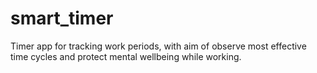 # smart_timer
Timer app for tracking work periods, with aim of observe most effective time cycles and protect mental wellbeing while working.  
